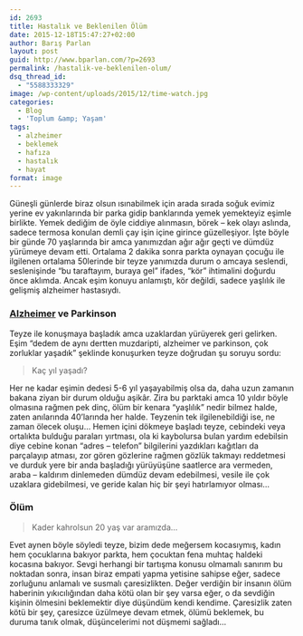 ```yaml
---
id: 2693
title: Hastalık ve Beklenilen Ölüm
date: 2015-12-18T15:47:27+02:00
author: Barış Parlan
layout: post
guid: http://www.bparlan.com/?p=2693
permalink: /hastalik-ve-beklenilen-olum/
dsq_thread_id:
  - "5588333329"
image: /wp-content/uploads/2015/12/time-watch.jpg
categories:
  - Blog
  - 'Toplum &amp; Yaşam'
tags:
  - alzheimer
  - beklemek
  - hafıza
  - hastalık
  - hayat
format: image
---
```

<div class="ttr_start">
</div>

Güneşli günlerde biraz olsun ısınabilmek için arada sırada soğuk evimiz yerine ev yakınlarında bir parka gidip banklarında yemek yemekteyiz eşimle birlikte. Yemek dediğim de öyle ciddiye alınmasın, börek &#8211; kek olayı aslında, sadece termosa konulan demli çay işin içine girince güzelleşiyor. İşte böyle bir günde 70 yaşlarında bir amca yanımızdan ağır ağır geçti ve dümdüz yürümeye devam etti. Ortalama 2 dakika sonra parkta oynayan çocuğu ile ilgilenen ortalama 50lerinde bir teyze yanımızda durum o amcaya seslendi, seslenişinde &#8220;bu taraftayım, buraya gel&#8221; ifades, &#8220;kör&#8221; ihtimalini doğurdu önce aklımda. Ancak eşim konuyu anlamıştı, kör değildi, sadece yaşlılık ile gelişmiş alzheimer hastasıydı.

### <a href="https://tr.wikipedia.org/wiki/Alzheimer_hastal%C4%B1%C4%9F%C4%B1" target="_blank">Alzheimer</a> ve Parkinson

Teyze ile konuşmaya başladık amca uzaklardan yürüyerek geri gelirken. Eşim &#8220;dedem de aynı dertten muzdaripti, alzheimer ve parkinson, çok zorluklar yaşadık&#8221; şeklinde konuşurken teyze doğrudan şu soruyu sordu:

> Kaç yıl yaşadı?

Her ne kadar eşimin dedesi 5-6 yıl yaşayabilmiş olsa da, daha uzun zamanın bakana ziyan bir durum olduğu aşikâr. Zira bu parktaki amca 10 yıldır böyle olmasına rağmen pek dinç, ölüm bir kenara &#8220;yaşlılık&#8221; nedir bilmez halde, zaten anılarında 40&#8217;larında her halde. Teyzenin tek ilgilenebildiği ise, ne zaman ölecek oluşu&#8230; Hemen içini dökmeye başladı teyze, cebindeki veya ortalıkta bulduğu paraları yırtması, ola ki kaybolursa bulan yardım edebilsin diye cebine konan &#8220;adres &#8211; telefon&#8221; bilgilerini yazdıkları kağıtları da parçalayıp atması, zor gören gözlerine rağmen gözlük takmayı reddetmesi ve durduk yere bir anda başladığı yürüyüşüne saatlerce ara vermeden, araba &#8211; kaldırım dinlemeden dümdüz devam edebilmesi, vesile ile çok uzaklara gidebilmesi, ve geride kalan hiç bir şeyi hatırlamıyor olması&#8230;

### Ölüm

> Kader kahrolsun 20 yaş var aramızda&#8230;

Evet aynen böyle söyledi teyze, bizim dede meğersem kocasıymış, kadın hem çocuklarına bakıyor parkta, hem çocuktan fena muhtaç haldeki kocasına bakıyor. Sevgi herhangi bir tartışma konusu olmamalı sanırım bu noktadan sonra, insan biraz empati yapma yetisine sahipse eğer, sadece zorluğunu anlamalı ve susmalı çaresizlikten. Değer verdiğin bir insanın ölüm haberinin yıkıcılığından daha kötü olan bir şey varsa eğer, o da sevdiğin kişinin ölmesini beklemektir diye düşündüm kendi kendime. Çaresizlik zaten kötü bir şey, çaresizce üzülmeye devam etmek, ölümü beklemek, bu duruma tanık olmak, düşüncelerimi not düşmemi sağladı&#8230;

<div class="ttr_end">
</div>